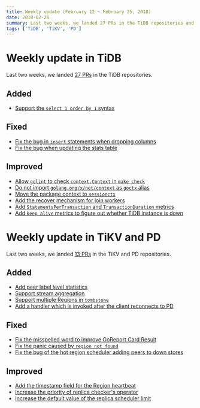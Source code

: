 ```yaml
---
title: Weekly update (February 12 ~ February 25, 2018)
date: 2018-02-26
summary: Last two weeks, we landed 27 PRs in the TiDB repositories and 13 PRs in the TiKV and PD repositories.
tags: ['TiDB', 'TiKV', 'PD']
---
```


# Weekly update in TiDB

Last two weeks, we landed [27 PRs](https://github.com/pingcap/tidb/pulls?utf8=%E2%9C%93&q=is:pr+is:merged+merged:2018-02-12..2018-02-25) in the TiDB repositories.

## Added

* [Support the `select 1 order by 1` syntax](https://github.com/pingcap/tidb/pull/5881)

## Fixed

* [Fix the bug in `insert` statements when dropping columns](https://github.com/pingcap/tidb/pull/5883)
* [Fix the bug when updating the stats table](https://github.com/pingcap/tidb/pull/5880)

## Improved

* [Allow `golint` to check `context.Context` in `make check`](https://github.com/pingcap/tidb/pull/5898/files)
* [Do not import `golang.org/x/net/context` as `goctx` alias](https://github.com/pingcap/tidb/pull/5895)
* [Move the package context to `sessionctx`](https://github.com/pingcap/tidb/pull/5890)
* [Add the recover mechanism for join workers](https://github.com/pingcap/tidb/pull/5894)
* [Add `StatementsPerTransaction` and `TransactionDuration` metrics](https://github.com/pingcap/tidb/pull/5859)
* [Add `keep alive` metrics to figure out whether TiDB instance is down](https://github.com/pingcap/tidb/pull/5847)

# Weekly update in TiKV and PD

Last two weeks, we landed [13 PRs](https://github.com/search?q=repo%3Apingcap%2Ftikv+repo%3Apingcap%2Fpd+is%3Apr+is%3Amerged+merged%3A2018-02-12..2018-02-25) in the TiKV and PD repositories.

## Added

* [Add peer label level statistics](https://github.com/pingcap/pd/pull/951)
* [Support stream aggregation](https://github.com/pingcap/tikv/pull/2714)
* [Support multiple Regions in `tombstone`](https://github.com/pingcap/tikv/pull/2711)
* [Add a handler which is invoked after the client reconnects to PD](https://github.com/pingcap/tikv/pull/2757)

## Fixed

* [Fix the misspelled word to improve GoReport Card Result](https://github.com/pingcap/pd/pull/956)
* [Fix the panic caused by `region not found`](https://github.com/pingcap/pd/pull/957)
* [Fix the bug of the hot region scheduler adding peers to down stores](https://github.com/pingcap/pd/pull/958)

## Improved

* [Add the timestamp field for the Region heartbeat](https://github.com/pingcap/tikv/pull/2728)
* [Increase the priority of replica checker's operator](https://github.com/pingcap/pd/pull/954)
* [Increase the default value of the replica scheduler limit](https://github.com/pingcap/pd/pull/960)
